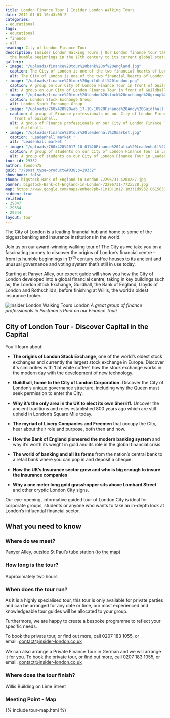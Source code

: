 ```yaml
---
title: London Finance Tour | Insider London Walking Tours
date: 2011-01-01 10:43:00 Z
categories:
- educational
tags:
- educational
- finance
- all
heading: City of London Finance Tour
description: Insider London Walking Tours | Our London finance tour takes you from
  the humble beginnings in the 17th century to its current global status.
gallery:
- image: "/uploads/finance%20tour%20bank%20of%20england.jpg"
  caption: The City of London is one of the two financial hearts of London.
  alt: The City of London is one of the two financial hearts of London.
- image: "/uploads/finance%20tour%20guildhall%20london.png"
  caption: A group on our City of London Finance Tour in front of Guildhall.
  alt: A group on our City of London Finance Tour in front of Guildhall.
- image: "/uploads/finance%20tour%20london%20stock%20exchange%20group%20.jpg"
  caption: London Stock Exchange Group
  alt: London Stock Exchange Group
- image: "/uploads/760x428%20web_17-10-10%20Finance%20Andy%20Guidlhall.jpg"
  caption: A group of Finance professionals on our City of London Finance Tour in
    front of Guildhall.
  alt: A group of Finance professionals on our City of London Finance Tour in front
    of Guildhall.
- image: "/uploads/finance%20tour%20leadenhall%20market.jpg"
  caption: 'Leadenhall market '
  alt: 'Leadenhall market '
- image: "/uploads/760x428%2017-10-01%20Finance%20Julia%20Leadenhall%20Market.jpg"
  caption: A group of students on our City of London Finance Tour in Leadenhall Market.
  alt: A group of students on our City of London Finance Tour in Leadenhall Market.
tour-id: 29332
author: london75
guid: "/?post_type=product&#038;p=29332"
show_book: false
thumb: bigstock-Bank-of-England-in-London-72296731-420x287.jpg
banner: bigstock-Bank-of-England-in-London-72296731-772x528.jpg
map: https://www.google.com/maps/embed?pb=!1m18!1m12!1m3!1d9932.061563355885!2d-0.09644565872492293!3d51.51293363219121!2m3!1f0!2f0!3f0!3m2!1i1024!2i768!4f13.1!3m3!1m2!1s0x487604ab2d4f4403%3A0xd86f22da5202b7ac!2sSt.+Paul's!5e0!3m2!1sen!2s!4v1431589314594
hidden: true
related:
- 29347
- 29334
- 29344
layout: tour
---
```


The City of London is a leading financial hub and home to some of the biggest banking and insurance institutions in the world.

Join us on our award-winning walking tour of The City as we take you on a fascinating journey to discover the origins of London’s financial centre &#8211; from its humble beginnings in 17<sup>th</sup> century coffee houses to its ancient and unusual governance and voting system that’s still in use today.

Starting at Panyer Alley, our expert guide will show you how the City of London developed into a global financial centre, taking in key buildings such as, the London Stock Exchange, Guildhall, the Bank of England, Lloyds of London and Rothschild’s, before finishing at Willis, the world’s oldest insurance broker.

![Insider London Walking Tours London](/uploads/760x428%2017-12-19%20Finance%20Andy%20Postmans%20Park.JPG)
*A great group of finance professionals in Postman's Park on our Finance Tour!*

## City of London Tour - Discover Capital in the Capital

You’ll learn about:

- **The origins of London Stock Exchange**, one of the world’s oldest stock exchanges and currently the largest stock exchange in Europe. Discover it's similarities with ‘flat white coffee’, how the stock exchange works in the modern day with the development of new technology. ​

- **Guildhall, home to the City of London Corporation.** Discover the City of London’s unique governance structure, including why the Queen must seek permission to enter the City.

- **Why it’s the only area in the UK to elect its own Sherriff.** Uncover the ancient traditions and roles established 800 years ago which are still upheld in London’s Square Mile today.

- **The myriad of Livery Companies and Freemen** that occupy the City, hear about their role and purpose, both then and now.

- **How the Bank of England pioneered the modern banking system** and why it’s worth its weight in gold and its role in the global financial crisis.

- **The world of banking and all its forms** from the nation’s central bank to a retail bank where you can pop in and deposit a cheque.

- **How the UK’s Insurance sector grew and who is big enough to insure the insurance companies**

- **Why a one meter long gold grasshopper sits above Lombard Street** and other cryptic London City signs.

Our eye-opening, informative guided tour of London City is ideal for corporate groups, students or anyone who wants to take an in-depth look at London’s influential financial sector.

## What you need to know

### Where do we meet?

Panyer Alley, outside St Paul&#8217;s tube station ([to the map](#map))

### How long is the tour?

Approximately two hours

### When does the tour run?

As it is a highly specialised tour, this tour is only available for private parties and can be arranged for any date or time, our most experienced and knowledgeable tour guides will be allocated to your group.

Furthermore, we are happy to create a bespoke programme to reflect your specific needs.

To book the private tour, or find out more, call 0207 183 1055, or email: <a href="mailto:contact@insider-london.co.uk">contact@insider-london.co.uk</a>

We can also arrange a Private Finance Tour in German and we will arrange it for you. To book the private tour, or find out more, call 0207 183 1055, or email: [contact@insider-london.co.uk](mailto:contact@insider-london.co.uk)

### Where does the tour finish?

Willis Building on Lime Street

<h3 id="map">Meeting Point - Map</h3>
{% include tour-map.html %}